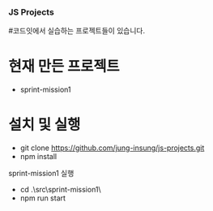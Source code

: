 ### **JS Projects**

#코드잇에서 실습하는 프로젝트들이 있습니다.

# 현재 만든 프로젝트
  - sprint-mission1


# 설치 및 실행
  - git clone https://github.com/jung-insung/js-projects.git
  - npm install

  sprint-mission1 실행
  - cd .\src\sprint-mission1\
  - npm run start